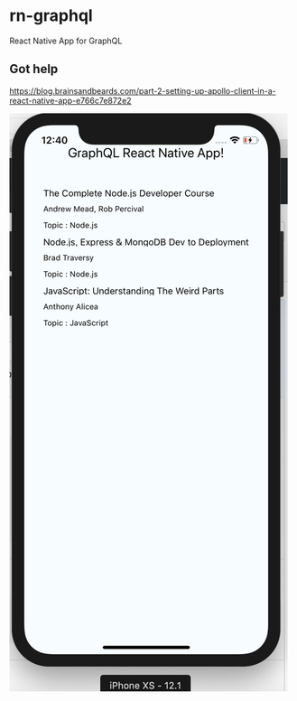 # rn-graphql
React Native App for GraphQL

## Got help
https://blog.brainsandbeards.com/part-2-setting-up-apollo-client-in-a-react-native-app-e766c7e872e2

![demo](https://raw.githubusercontent.com/asifsha/rn-graphql/master/demo/demo.png)
